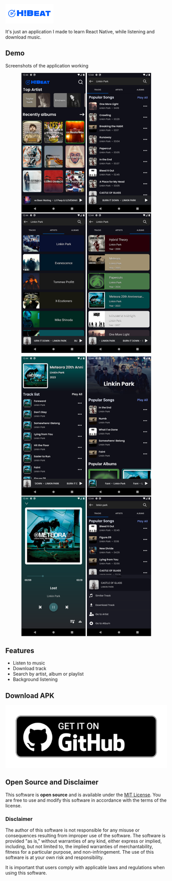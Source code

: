 ![Logo](./assets/images/banner.png)

It's just an application I made to learn React Native, while listening and download music.

## Demo

Screenshots of the application working

<div align="center" style="margin-bottom: 8px;">
  <img src="./assets/images/img3.png" alt="IMG3" width="200" />
  <img src="./assets/images/img4.png" alt="IMG4" width="200" />
  <img src="./assets/images/img5.png" alt="IMG5" width="200" />
  <img src="./assets/images/img6.png" alt="IMG6" width="200" />
</div>

<div align="center" style="margin-bottom: 8px;">
  <img src="./assets/images/img7.png" alt="IMG7" width="200" />
  <img src="./assets/images/img8.png" alt="IMG8" width="200" />
  <img src="./assets/images/img10.png" alt="IMG10" width="200" />
  <img src="./assets/images/img11.png" alt="IMG10" width="200" />
</div>

## Features

- Listen to music
- Download track
- Search by artist, album or playlist
- Background listening

## Download APK

[![ImgDownload](./assets/images/img-Download.png)](https://drive.google.com/uc?export=download&id=1uYXaT-vfs7CrslJsTBxIbVmVTQ2SoCQV)

## Open Source and Disclaimer

This software is **open source** and is available under the [MIT License](LICENSE). You are free to use and modify this software in accordance with the terms of the license.

### Disclaimer

The author of this software is not responsible for any misuse or consequences resulting from improper use of the software. The software is provided "as is," without warranties of any kind, either express or implied, including, but not limited to, the implied warranties of merchantability, fitness for a particular purpose, and non-infringement. The use of this software is at your own risk and responsibility.

It is important that users comply with applicable laws and regulations when using this software.

